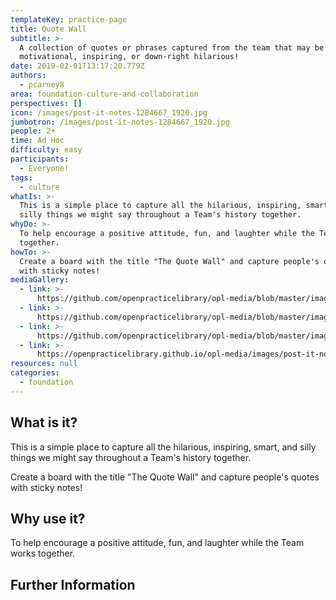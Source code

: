 ```yaml
---
templateKey: practice-page
title: Quote Wall
subtitle: >-
  A collection of quotes or phrases captured from the team that may be
  motivational, inspiring, or down-right hilarious!
date: 2019-02-01T13:17:20.779Z
authors:
  - pcarney8
area: foundation-culture-and-collaboration
perspectives: []
icon: /images/post-it-notes-1284667_1920.jpg
jumbotron: /images/post-it-notes-1284667_1920.jpg
people: 2+
time: Ad Hoc
difficulty: easy
participants:
  - Everyone!
tags:
  - culture
whatIs: >-
  This is a simple place to capture all the hilarious, inspiring, smart, and
  silly things we might say throughout a Team's history together.
whyDo: >-
  To help encourage a positive attitude, fun, and laughter while the Team works
  together.
howTo: >-
  Create a board with the title "The Quote Wall" and capture people's quotes
  with sticky notes!
mediaGallery:
  - link: >-
      https://github.com/openpracticelibrary/opl-media/blob/master/images/quote%20wall%203.JPG?raw=true
  - link: >-
      https://github.com/openpracticelibrary/opl-media/blob/master/images/quote%20wall%202.jpg?raw=true
  - link: >-
      https://github.com/openpracticelibrary/opl-media/blob/master/images/Quote%20wall.JPG?raw=true
  - link: >-
      https://openpracticelibrary.github.io/opl-media/images/post-it-notes-1284667_1920.jpg
resources: null
categories: 
  - foundation
---
```

## What is it?

This is a simple place to capture all the hilarious, inspiring, smart, and silly things we might say throughout a Team's history together.



Create a board with the title "The Quote Wall" and capture people's quotes with sticky notes!

## Why use it?

To help encourage a positive attitude, fun, and laughter while the Team works together.

## Further Information

